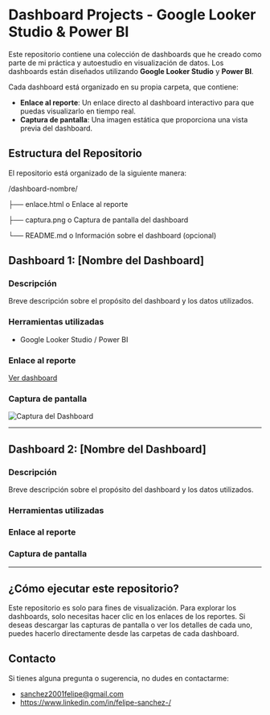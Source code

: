 # Dashboard Projects - Google Looker Studio & Power BI

Este repositorio contiene una colección de dashboards que he creado como parte de mi práctica y autoestudio en visualización de datos. Los dashboards están diseñados utilizando **Google Looker Studio** y **Power BI**.

Cada dashboard está organizado en su propia carpeta, que contiene:
- **Enlace al reporte**: Un enlace directo al dashboard interactivo para que puedas visualizarlo en tiempo real.
- **Captura de pantalla**: Una imagen estática que proporciona una vista previa del dashboard.

## Estructura del Repositorio

El repositorio está organizado de la siguiente manera:

/dashboard-nombre/ 

  ├── enlace.html o Enlace al reporte 
  
  ├── captura.png o Captura de pantalla del dashboard 
  
  └── README.md o Información sobre el dashboard (opcional)


## Dashboard 1: [Nombre del Dashboard]

### Descripción
Breve descripción sobre el propósito del dashboard y los datos utilizados.

### Herramientas utilizadas
- Google Looker Studio / Power BI

### Enlace al reporte
[Ver dashboard](enlace-al-reporte)

### Captura de pantalla
![Captura del Dashboard](ruta/a/la/captura.png)

---

## Dashboard 2: [Nombre del Dashboard]

### Descripción
Breve descripción sobre el propósito del dashboard y los datos utilizados.

### Herramientas utilizadas

### Enlace al reporte

### Captura de pantalla
---

## ¿Cómo ejecutar este repositorio?

Este repositorio es solo para fines de visualización. Para explorar los dashboards, solo necesitas hacer clic en los enlaces de los reportes. Si deseas descargar las capturas de pantalla o ver los detalles de cada uno, puedes hacerlo directamente desde las carpetas de cada dashboard.

## Contacto

Si tienes alguna pregunta o sugerencia, no dudes en contactarme:
- sanchez2001felipe@gmail.com
- https://www.linkedin.com/in/felipe-sanchez-/
